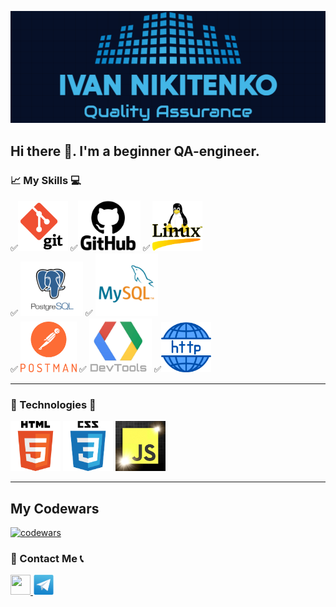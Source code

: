 ![Logo](assets/Logo-gh-in.png)

## Hi there 👋. I'm a beginner QA-engineer.

### 📈 My Skills 💻
✅<img src="./assets/git2-logo.png" width=80> ✅<img src="./assets/GitHub-Logo223.png" width=100> ✅ <img src="./assets/linux-operating-system-3.png" width=80> <br>
✅ <img src="./assets/postgresql-6-logo.png" width=100> ✅ <img src="./assets/mysql5-logo.png" width=100>  <br>
✅ <img src="./assets/postman1-logo.png" width=90> ✅ <img src="./assets/Google-DevTools15.jpg" width=100>
✅<img src="./assets/http-20.png" width=80>
___
### 🚀 Technologies 📠
<img src="./assets/html5-logo.png" width=80> <img src="./assets/css3-logo-2.png" width=80> <img src="./assets/js-logo1.png" width=80>
___

## My Codewars 
[![codewars](https://www.codewars.com/users/username/badges/large)](https://www.codewars.com/users/Ivan_Nikitenko)



### 💬 Contact Me 📞
<p align="left"> <a href="https://www.linkedin.com/in/ivan-nikitenko-063162230/" target="_blank" rel="noreferrer"> <picture> <source media="(prefers-color-scheme: dark)" srcset="undefined" /> <source media="(prefers-color-scheme: light)" srcset="https://raw.githubusercontent.com/danielcranney/readme-generator/main/public/icons/socials/linkedin.svg" /> <img src="https://raw.githubusercontent.com/danielcranney/readme-generator/main/public/icons/socials/linkedin.svg" width="32" height="32" /> </picture> </a> 
<a href="https://t.me/man_Ivan" target="_blank" rel="noreferrer"> <img src="assets/telegram-logo-5.png" width="34" height="32" /> </picture> </a></p>


<!--
**Ivan-Niki/Ivan-Niki** is a ✨ _special_ ✨ repository because its `README.md` (this file) appears on your GitHub profile.

Here are some ideas to get you started:

- 🔭 I’m currently working on ...
- 🌱 I’m currently learning ...
- 👯 I’m looking to collaborate on ...
- 🤔 I’m looking for help with ...
- 💬 Ask me about ...
- 📫 How to reach me: ...
- 😄 Pronouns: ...
- ⚡ Fun fact: ...
-->
